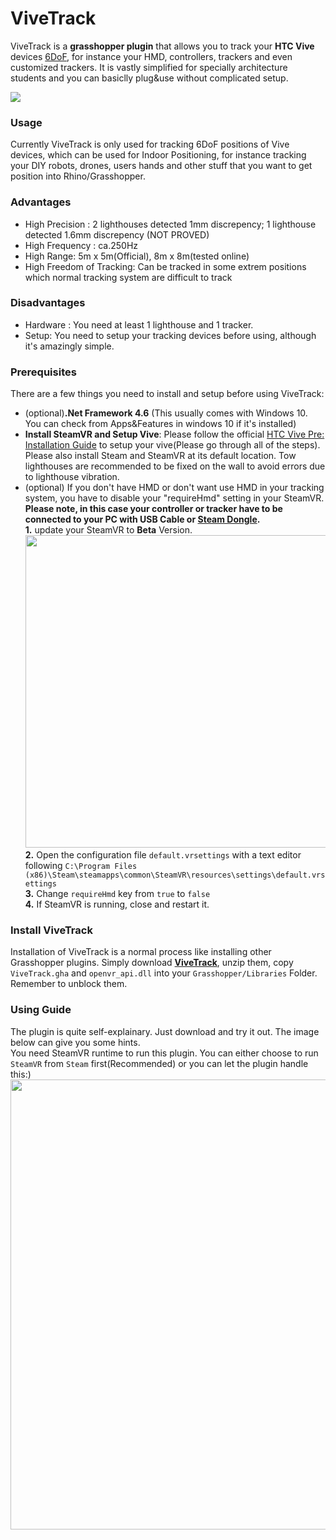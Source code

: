 # ViveTrack
ViveTrack is a **grasshopper plugin** that allows you to track your **HTC Vive** devices [6DoF](https://en.wikipedia.org/wiki/Six_degrees_of_freedom?oldformat=true), for instance your HMD, controllers, trackers and even customized trackers. It is vastly simplified for specially architecture students and you can basiclly plug&use without complicated setup.

[![](http://img.youtube.com/vi/yiwLhc4nc2A/0.jpg)](http://www.youtube.com/watch?v=yiwLhc4nc2A)

### Usage
Currently ViveTrack is only used for tracking 6DoF positions of Vive devices, which can be used for Indoor Positioning, for instance tracking your DIY robots, drones, users hands and other stuff that you want to get position into Rhino/Grasshopper.

### Advantages
* High Precision : 2 lighthouses detected 1mm discrepency; 1 lighthouse detected 1.6mm discrepency (NOT PROVED)
* High Frequency : ca.250Hz
* High Range: 5m x 5m(Official), 8m x 8m(tested online)
* High Freedom of Tracking: Can be tracked in some extrem positions which normal tracking system are difficult to track
### Disadvantages
* Hardware : You need at least 1 lighthouse and 1 tracker.
* Setup: You need to setup your tracking devices before using, although it's amazingly simple.

### Prerequisites

There are a few things you need to install and setup before using ViveTrack:

 * (optional)**.Net Framework 4.6** (This usually comes with Windows 10. You can check from Apps&Features in windows 10 if it's installed)
 * **Install SteamVR and Setup Vive**: Please follow the official [HTC Vive Pre: Installation Guide](https://support.steampowered.com/kb_article.php?ref=2001-UXCM-4439) to setup your vive(Please go through all of the steps). Please also install Steam and SteamVR at its default location. Tow lighthouses are recommended to be fixed on the wall to avoid errors due to lighthouse vibration.
 * (optional) If you don't have HMD or don't want use HMD in your tracking system, you have to disable your "requireHmd" setting in your SteamVR. **Please note, in this case your controller or tracker have to be connected to your PC with USB Cable or [Steam Dongle](http://store.steampowered.com/app/530260/Steam_Controller_Wireless_Receiver/).**<br>**1.** update your SteamVR to **Beta** Version.<br>
 <img src="https://raw.githubusercontent.com/ccc159/ViveTrack/master/ViveTrack/utils/SteamVR_Beta.jpg"  width="500"><br>
 **2.** Open the configuration file ```default.vrsettings``` with a text editor following <code>C:\Program Files (x86)\Steam\steamapps\common\SteamVR\resources\settings\default.vrsettings</code><br>
 **3.** Change ```requireHmd``` key from ```true``` to ```false``` <br>
 **4.** If SteamVR is running, close and restart it. <br>
 
 ### Install ViveTrack
 Installation of ViveTrack is a normal process like installing other Grasshopper plugins. Simply download [**ViveTrack**](https://github.com/ccc159/ViveTrack/releases), unzip them, copy ```ViveTrack.gha``` and ```openvr_api.dll``` into your ```Grasshopper/Libraries``` Folder. Remember to unblock them.
 
 ### Using Guide
 The plugin is quite self-explainary. Just download and try it out. The image below can give you some hints.<br>
 You need SteamVR runtime to run this plugin. You can either choose to run ```SteamVR``` from ```Steam``` first(Recommended) or you can let the plugin handle this:)
 <img src="https://raw.githubusercontent.com/ccc159/ViveTrack/master/ViveTrack/utils/explanation.png"  width="720"><br>
 
 